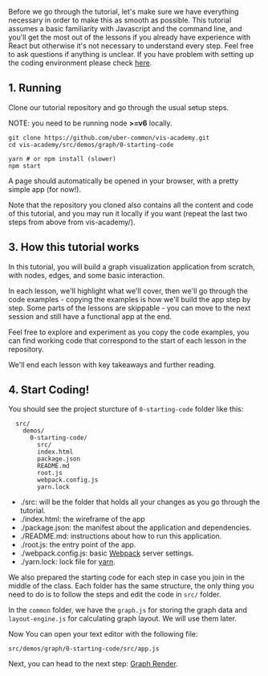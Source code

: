 
Before we go through the tutorial, let's make sure we have everything necessary in order to make this as smooth as possible.
This tutorial assumes a basic familiarity with Javascript and the command line, and you'll get the most out of the lessons if you already have experience with React but otherwise it's not necessary to understand every step.
Feel free to ask questions if anything is unclear.
If you have problem with setting up the coding environment please check [here](#/installing-a-coding-environment/installing-tools-mac).

## 1. Running

Clone our tutorial repository and go through the usual setup steps.

NOTE: you need to be running node **>=v6** locally.
```
git clone https://github.com/uber-common/vis-academy.git
cd vis-academy/src/demos/graph/0-starting-code

yarn # or npm install (slower)
npm start
```

A page should automatically be opened in your browser, with a pretty simple app (for now!).

Note that the repository you cloned also contains all the content and code of this tutorial, and you may run it locally if you want (repeat the last two steps from above from vis-academy/).

## 3. How this tutorial works

In this tutorial, you will build a graph visualization application from scratch, with nodes, edges, and some basic interaction.

In each lesson, we'll highlight what we'll cover, then we'll go through the code examples - copying the examples is how we'll build the app step by step. Some parts of the lessons are skippable - you can move to the next session and still have a functional app at the end.

Feel free to explore and experiment as you copy the code examples, you can find working code that correspond to the start of each lesson in the repository.

We'll end each lesson with key takeaways and further reading.

## 4. Start Coding!

You should see the project sturcture of `0-starting-code` folder like this:
```
  src/
    demos/
      0-starting-code/
        src/
        index.html
        package.json
        README.md
        root.js
        webpack.config.js
        yarn.lock
```

 - ./src: will be the folder that holds all your changes as you go through the tutorial.
 - ./index.html: the wireframe of the app
 - ./package.json: the manifest about the application and dependencies.
 - ./README.md: instructions about how to run this application.
 - ./root.js: the entry point of the app.
 - ./webpack.config.js: basic [Webpack](https://webpack.github.io/) server settings.
 - ./yarn.lock: lock file for [yarn](https://yarnpkg.com/en/).

We also prepared the starting code for each step in case you join in the middle of the class.
Each folder has the same structure, the only thing you need to do is to follow the steps and edit the code in `src/` folder.

In the `common` folder, we have the `graph.js` for storing the graph data and `layout-engine.js` for calculating graph layout. We will use them later.

Now You can open your text editor with the following file:

```
src/demos/graph/0-starting-code/src/app.js
```

Next, you can head to the next step:
[Graph Render](#/graph-vis/1-graph-render).
